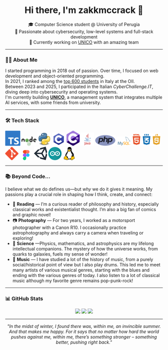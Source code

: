 <h1 align="center">Hi there, I'm zakkmccrack 📀</h1>

<p align="center">
  🎓 Computer Science student @ University of Perugia<br>
  🧠 Passionate about cybersecurity, low-level systems and full-stack development<br>
  💼 Currently working on <a href="https://theunico.it/">UNICO</a> with an amazing team<br>
</p>

---

### 👨‍💻 About Me

I started programming in 2018 out of passion. Over time, I focused on web development and object-oriented programming.  
In 2021, I ranked among the <a href="https://www.olimpiadi-informatica.it/oldsite/202/classifica-generale-territoriale-2022.xlsx" target="_blank">top 600 students</a> in Italy at the OII.  
Between 2023 and 2025, I participated in the Italian *CyberChallenge.IT*, diving deep into cybersecurity and operating systems.  
I'm currently building <a href="https://theunico.it/" target="_blank">**UNICO**</a>, a management system that integrates multiple AI services, with some friends from university.

---

### 🛠️ Tech Stack

<p align="left">
  <img src="https://github.com/ID0x6e656d6f/ID0x6e656d6f/blob/main/Typescript.png?raw=true" width="48"/>
  <img src="https://github.com/ID0x6e656d6f/ID0x6e656d6f/blob/main/Node.js_logo.png" width="48"/>
  <img src="https://github.com/ID0x6e656d6f/ID0x6e656d6f/blob/main/Python.svg.png" width="42"/>
  <img src="https://github.com/ID0x6e656d6f/ID0x6e656d6f/blob/main/c-programming.png" width="42"/>
  <img src="https://github.com/ID0x6e656d6f/ID0x6e656d6f/blob/main/c-sharp-c-icon-912x1024-j3yidw37.png" width="42"/>
  <img src="https://github.com/ID0x6e656d6f/ID0x6e656d6f/blob/main/java-logo-1.png" width="42"/>
  <img src="https://github.com/ID0x6e656d6f/ID0x6e656d6f/blob/main/php-1-logo-png-transparent.png" width="64"/>
  <img src="https://github.com/ID0x6e656d6f/ID0x6e656d6f/blob/main/MySQL-Logo.png?raw=true" width="48"/>
  <img src="https://github.com/ID0x6e656d6f/ID0x6e656d6f/blob/main/png-clipart-html-js-and-css-logo-cascading-style-sheets-javascript-html-css3-jquery-logo-miscellaneous-text.png" width="88"/>
  <img src="https://github.com/ID0x6e656d6f/ID0x6e656d6f/blob/main/Git-Icon-1788C.png" width="42"/>
  <img src="https://github.com/ID0x6e656d6f/ID0x6e656d6f/blob/main/Figma-1-logo.png" width="42"/>
  <img src="https://github.com/ID0x6e656d6f/ID0x6e656d6f/blob/main/unity-logo-988A22E703-seeklogo.com.png" width="42"/>
  <img src="https://github.com/ID0x6e656d6f/ID0x6e656d6f/blob/main/arduino-logo-1.png" width="42"/>
  <img src="https://github.com/ID0x6e656d6f/ID0x6e656d6f/blob/main/free-linux-logo-icon-download-in-svg-png-gif-file-formats--technology-social-media-company-vol-4-pack-logos-icons-2944967.webp" width="42"/>
</p>

---

### 📚 Beyond Code...
I believe what we do defines us—but *why* we do it gives it meaning. My passions play a crucial role in shaping how I think, create, and connect:
- 📖 **Reading** — I’m a curious reader of philosophy and history, especially classical works and existentialist thought. I’m also a big fan of comics and graphic novel!
- 📷 **Photography** — For two years, I worked as a motorsport photographer with a Canon R10. I occasionally practice astrophotography and always carry a camera when traveling or exploring!
- 🌌 **Science** —Physics, mathematics, and astrophysics are my lifelong intellectual companions. The mystery of how the universe works, from quarks to galaxies, fuels my sense of wonder!
- 🎵 **Music** — I have studied a lot of the history of music, from a purely social/historical point of view but I also play drums. This led me to meet many artists of various musical genres, starting with the blues and ending with the various genres of today. I also listen to a lot of classical music although my favorite genre remains pop-punk-rock!

---

### 📊 GitHub Stats

<p align="center">
  <img src="https://github-readme-stats.vercel.app/api?username=zakkmccrack&hide_rank=true&show_icons=true&theme=tokyonight" height="180"/>
  <img src="https://github-readme-stats.vercel.app/api/top-langs/?username=zakkmccrack&langs_count=6&layout=compact&theme=tokyonight" height="180"/>
  <img src="https://streak-stats.demolab.com/?user=zakkmccrack&theme=dark" height="180">
</p>

---

<p align="center">
  <em>"In the midst of winter, I found there was, within me, an invincible summer. And that makes me happy. For it says that no matter how hard the world pushes against me, within me, there’s something stronger – something better, pushing right back."</em>
</p>

